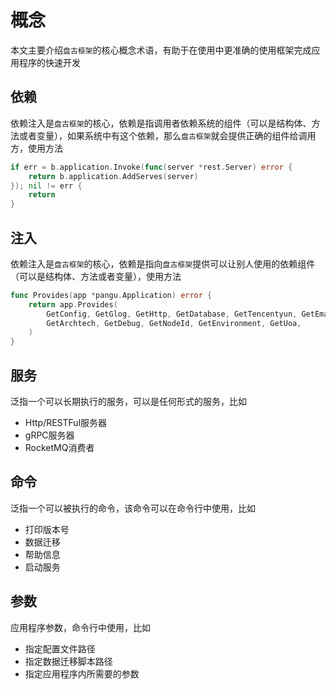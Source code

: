 # 概念

本文主要介绍`盘古框架`的核心概念术语，有助于在使用中更准确的使用框架完成应用程序的快速开发

## 依赖

依赖注入是`盘古框架`的核心，依赖是指调用者依赖系统的组件（可以是结构体、方法或者变量），如果系统中有这个依赖，那么`盘古框架`就会提供正确的组件给调用方，使用方法

``` go
if err = b.application.Invoke(func(server *rest.Server) error {
	return b.application.AddServes(server)
}); nil != err {
	return
}
```

## 注入

依赖注入是`盘古框架`的核心，依赖是指向`盘古框架`提供可以让别人使用的依赖组件（可以是结构体、方法或者变量），使用方法

``` go
func Provides(app *pangu.Application) error {
	return app.Provides(
		GetConfig, GetGlog, GetHttp, GetDatabase, GetTencentyun, GetEmail, GetChuangcache,
		GetArchtech, GetDebug, GetNodeId, GetEnvironment, GetUoa,
	)
}
```

## 服务

泛指一个可以长期执行的服务，可以是任何形式的服务，比如

- Http/RESTFul服务器
- gRPC服务器
- RocketMQ消费者

## 命令

泛指一个可以被执行的命令，该命令可以在命令行中使用，比如

- 打印版本号
- 数据迁移
- 帮助信息
- 启动服务

## 参数

应用程序参数，命令行中使用，比如

- 指定配置文件路径
- 指定数据迁移脚本路径
- 指定应用程序内所需要的参数
